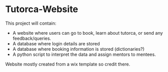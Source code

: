 # Tutorca-Website
This project will contain:
 - A website where users can go to book, learn about tutorca, or send any feedback/queries.
 - A database where login details are stored
 - A database where booking information is stored (dictionaries?)
 - A python script to interpret the data and assign mentors to mentees.

Website mostly created from a wix template so credit there.
